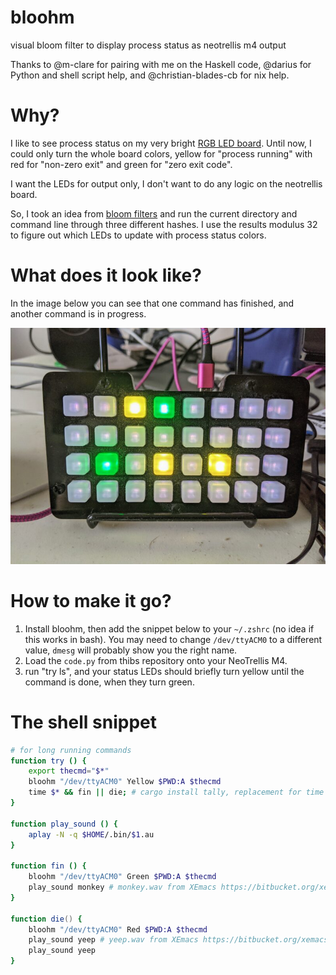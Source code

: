 # bloohm
visual bloom filter to display process status as neotrellis m4 output

Thanks to @m-clare for pairing with me on the Haskell code, @darius for Python and shell script help, and @christian-blades-cb for nix help.

# Why?
I like to see process status on my very bright [RGB LED board](https://www.adafruit.com/product/4020).
Until now, I could only turn the whole board colors, yellow for "process running" with red for "non-zero exit" and green for "zero exit code".

I want the LEDs for output only, I don't want to do any logic on the neotrellis board.

So, I took an idea from [bloom filters](https://en.wikipedia.org/wiki/Bloom_filter) and run the current directory and command line through three different hashes.
I use the results modulus 32 to figure out which LEDs to update with process status colors.

# What does it look like?

In the image below you can see that one command has finished, and another command is in progress.

![bloohm](bloohm.jpg)

# How to make it go?
1. Install bloohm, then add the snippet below to your `~/.zshrc` (no idea if this works in bash).
   You may need to change `/dev/ttyACM0` to a different value, `dmesg` will probably show you the right name.
2. Load the `code.py` from thibs repository onto your NeoTrellis M4.
3. run "try ls", and your status LEDs should briefly turn yellow until the command is done, when they turn green.

# The shell snippet

```zsh
# for long running commands
function try () {
	export thecmd="$*"
	bloohm "/dev/ttyACM0" Yellow $PWD:A $thecmd
	time $* && fin || die; # cargo install tally, replacement for time
}

function play_sound () {
	aplay -N -q $HOME/.bin/$1.au
}

function fin () {
	bloohm "/dev/ttyACM0" Green $PWD:A $thecmd
	play_sound monkey # monkey.wav from XEmacs https://bitbucket.org/xemacs/sounds-wav/src
}

function die() {
	bloohm "/dev/ttyACM0" Red $PWD:A $thecmd
	play_sound yeep # yeep.wav from XEmacs https://bitbucket.org/xemacs/sounds-wav/src
	play_sound yeep
}
```

